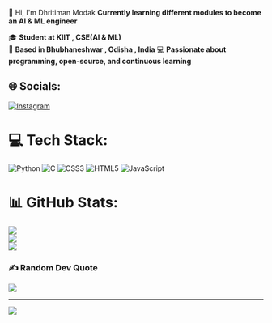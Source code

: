👋 Hi, I'm Dhritiman Modak
 **Currently learning different modules to become an AI & ML engineer**

🎓 **Student at KIIT , CSE(AI & ML)**  
📍 **Based in Bhubhaneshwar , Odisha , India**
💻 **Passionate about programming, open-source, and continuous learning**
## 🌐 Socials:
[![Instagram](https://img.shields.io/badge/Instagram-%23E4405F.svg?logo=Instagram&logoColor=white)](https://instagram.com/_dhritiman_2510) 

# 💻 Tech Stack:
![Python](https://img.shields.io/badge/python-3670A0?style=for-the-badge&logo=python&logoColor=ffdd54) ![C](https://img.shields.io/badge/c-%2300599C.svg?style=for-the-badge&logo=c&logoColor=white) ![CSS3](https://img.shields.io/badge/css3-%231572B6.svg?style=for-the-badge&logo=css3&logoColor=white) ![HTML5](https://img.shields.io/badge/html5-%23E34F26.svg?style=for-the-badge&logo=html5&logoColor=white) ![JavaScript](https://img.shields.io/badge/javascript-%23323330.svg?style=for-the-badge&logo=javascript&logoColor=%23F7DF1E)
# 📊 GitHub Stats:
![](https://github-readme-stats.vercel.app/api?username=Dhritiman2510&theme=dark&hide_border=false&include_all_commits=false&count_private=false)<br/>
![](https://nirzak-streak-stats.vercel.app/?user=Dhritiman2510&theme=dark&hide_border=false)<br/>
![](https://github-readme-stats.vercel.app/api/top-langs/?username=Dhritiman2510&theme=dark&hide_border=false&include_all_commits=false&count_private=false&layout=compact)

### ✍️ Random Dev Quote
![](https://quotes-github-readme.vercel.app/api?type=horizontal&theme=radical)

---
[![](https://visitcount.itsvg.in/api?id=Dhritiman2510&icon=0&color=1)](https://visitcount.itsvg.in)

<!-- Proudly created with GPRM ( https://gprm.itsvg.in ) -->
